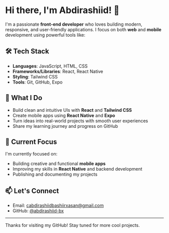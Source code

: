 # Hi there, I'm Abdirashiid! 👋

I'm a passionate **front-end developer** who loves building modern, responsive, and user-friendly applications. I focus on both **web** and **mobile** development using powerful tools like:

## 🛠️ Tech Stack

- **Languages**: JavaScript, HTML, CSS  
- **Frameworks/Libraries**: React, React Native  
- **Styling**: Tailwind CSS  
- **Tools**: Git, GitHub, Expo  

## 🚀 What I Do

- Build clean and intuitive UIs with **React** and **Tailwind CSS**
- Create mobile apps using **React Native** and **Expo**
- Turn ideas into real-world projects with smooth user experiences
- Share my learning journey and progress on GitHub

## 📌 Current Focus

I'm currently focused on:
- Building creative and functional **mobile apps**
- Improving my skills in **React Native** and backend development
- Publishing and documenting my projects

## 📫 Let's Connect

- Email: cabdirashiidbashiirxasan@gmail.com  
- GitHub: [@abdirashiid-bx](https://github.com/abdirashiid-bx)

---

Thanks for visiting my GitHub! Stay tuned for more cool projects.
